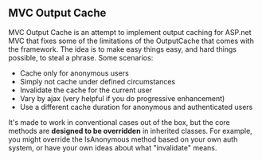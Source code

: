 MVC Output Cache
-

MVC Output Cache is an attempt to implement output caching for ASP.net MVC that fixes some of the limitations of the OutputCache that comes with the framework. The idea is to make easy things easy, and hard things possible, to steal a phrase. Some scenarios:

  - Cache only for anonymous users
  - Simply not cache under defined circumstances
  - Invalidate the cache for the current user
  - Vary by ajax (very helpful if you do progressive enhancement)
  - Use a different cache duration for anonymous and authenticated users

It's made to work in conventional cases out of the box, but the core methods are **designed to be overridden** in inherited classes. For example, you might override the IsAnonymous method based on your own auth system, or have your own ideas about what "invalidate" means.